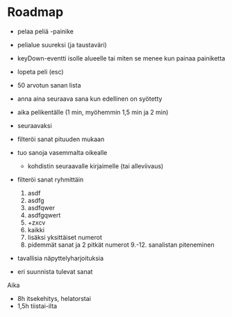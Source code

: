 # Roadmap

- pelaa peliä -painike
- pelialue suureksi (ja taustaväri)
- keyDown-eventti isolle alueelle tai miten se menee kun painaa painiketta
- lopeta peli (esc)
- 50 arvotun sanan lista
- anna aina seuraava sana kun edellinen on syötetty
- aika pelikentälle (1 min, myöhemmin 1,5 min ja 2 min)

- seuraavaksi
- filteröi sanat pituuden mukaan
- tuo sanoja vasemmalta oikealle
    - kohdistin seuraavalle kirjaimelle (tai alleviivaus)
- filteröi sanat ryhmittäin
    1. asdf
    2. asdfg
    3. asdfqwer
    4. asdfgqwert
    5. +zxcv
    6. kaikki
    7. lisäksi yksittäiset numerot
    8. pidemmät sanat ja 2 pitkät numerot
    9.-12. sanalistan piteneminen
- tavallisia näpyttelyharjoituksia
- eri suunnista tulevat sanat

Aika
- 8h itsekehitys, helatorstai
- 1,5h tiistai-ilta

